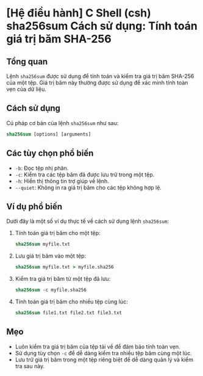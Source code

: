 # [Hệ điều hành] C Shell (csh) sha256sum Cách sử dụng: Tính toán giá trị băm SHA-256

## Tổng quan
Lệnh `sha256sum` được sử dụng để tính toán và kiểm tra giá trị băm SHA-256 của một tệp. Giá trị băm này thường được sử dụng để xác minh tính toàn vẹn của dữ liệu.

## Cách sử dụng
Cú pháp cơ bản của lệnh `sha256sum` như sau:

```csh
sha256sum [options] [arguments]
```

## Các tùy chọn phổ biến
- `-b`: Đọc tệp nhị phân.
- `-c`: Kiểm tra các tệp băm đã được lưu trữ trong một tệp.
- `-h`: Hiển thị thông tin trợ giúp về lệnh.
- `--quiet`: Không in ra giá trị băm cho các tệp không hợp lệ.

## Ví dụ phổ biến
Dưới đây là một số ví dụ thực tế về cách sử dụng lệnh `sha256sum`:

1. Tính toán giá trị băm cho một tệp:
   ```csh
   sha256sum myfile.txt
   ```

2. Lưu giá trị băm vào một tệp:
   ```csh
   sha256sum myfile.txt > myfile.sha256
   ```

3. Kiểm tra giá trị băm từ một tệp đã lưu:
   ```csh
   sha256sum -c myfile.sha256
   ```

4. Tính toán giá trị băm cho nhiều tệp cùng lúc:
   ```csh
   sha256sum file1.txt file2.txt file3.txt
   ```

## Mẹo
- Luôn kiểm tra giá trị băm của tệp tải về để đảm bảo tính toàn vẹn.
- Sử dụng tùy chọn `-c` để dễ dàng kiểm tra nhiều tệp băm cùng một lúc.
- Lưu trữ giá trị băm trong một tệp riêng biệt để dễ dàng quản lý và kiểm tra sau này.